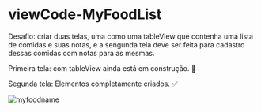 # viewCode-MyFoodList
Desafio: criar duas telas, uma como uma tableView que contenha uma lista de comidas e suas notas, e a sengunda tela deve ser feita para cadastro dessas comidas
com notas para as mesmas.

Primeira tela: com tableView ainda está em construção. :hammer:

Segunda tela: Elementos completamente criados. :white_check_mark:

![myfoodname](https://user-images.githubusercontent.com/97313575/171090340-0985d3fc-eb35-4197-9b83-35a6bdd31dc5.png)
